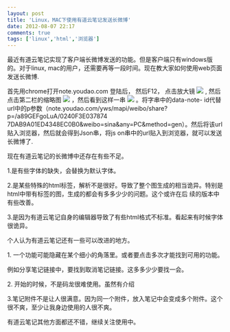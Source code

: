 ```yaml
---
layout: post
title: 'Linux，MAC下使用有道云笔记发送长微博'
date: 2012-08-07 22:17
comments: true
tags: ['linux','html','浏览器']
---
```


最近有道云笔记实现了客户端长微博发送的功能。但是客户端只有windows版的。对于linux,
mac的用户，还需要再等一段时间。现在教大家如何使用web页面发送长微博.

首先用chrome打开note.youdao.com 登陆后， 然后F12， 点击放大镜
![](http://my.csdn.net/uploads/201208/07/1344352073_3470.jpg) , 然后点击第二栏的缩略图
![](http://my.csdn.net/uploads/201208/07/1344352092_4054.jpg) ，然后看到这样一串
![](http://my.csdn.net/uploads/201208/07/1344352104_7139.jpg) 。将字串中的data-note-
id代替url中的p参数（note.youdao.com/yws/mapi/weibo/share?p=/a89GEFgoLuA/0240F3E037874
7DAB9A01ED4348EC0B0&weibo=sina&any=PC&method=gen）。然后将该url贴入浏览器，然后就会得到Json串，将js
on串中的url贴入到浏览器，就可以发送长微博了.

现在有道云笔记的长微博中还存在有些不足。

1.是有些字体的缺失，会替换为默认字体。

2.是某些特殊的html标签，解析不是很好。导致了整个图生成的相当诡异。特别是html中带有<table>标签的图，生成的都会有多多少少的问题。这个或许在后
续的版本中有些改善。

3.是因为有道云笔记自身的编辑器导致了有些html格式不标准。看起来有时候字体很诡异。

个人认为有道云笔记还有一些可以改进的地方。

1\. 一个功能可能隐藏在某个细小的角落里。或者要点击多次才能找到可用的功能。

例如分享笔记链接中，要找到取消笔记链接。这多多少少要找一会。

2\. 开始的时候，不是码龙很难使用。虽然有介绍

3.笔记附件不是让人很满意。因为同一个附件，放入笔记中会变成多个附件。这个很不爽，至少让我身边使用的人很不爽。

有道云笔记其他方面都还不错，继续关注使用中。

